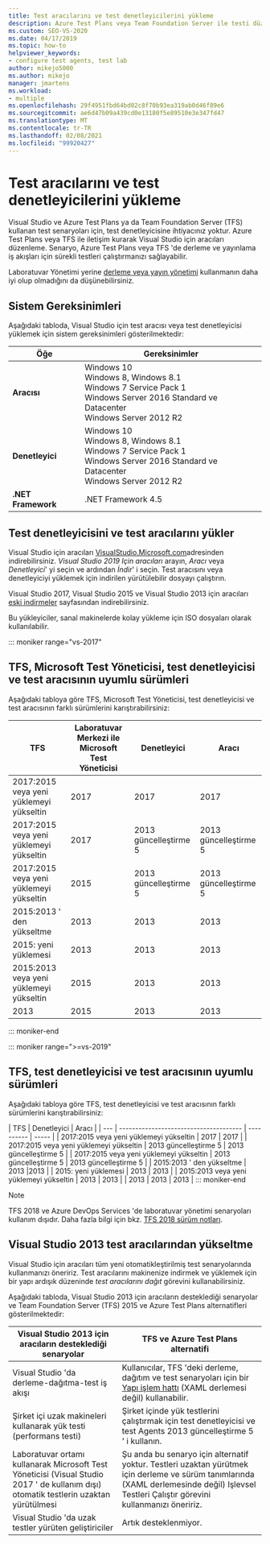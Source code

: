 ```yaml
---
title: Test aracılarını ve test denetleyicilerini yükleme
description: Azure Test Plans veya Team Foundation Server ile testi düzenlemek için Visual Studio aracılarını nasıl kullanacağınızı öğrenin.
ms.custom: SEO-VS-2020
ms.date: 04/17/2019
ms.topic: how-to
helpviewer_keywords:
- configure test agents, test lab
author: mikejo5000
ms.author: mikejo
manager: jmartens
ms.workload:
- multiple
ms.openlocfilehash: 29f4951fbd64bd02c8f70b93ea319ab0d46f89e6
ms.sourcegitcommit: ae6d47b09a439cd0e13180f5e89510e3e347fd47
ms.translationtype: MT
ms.contentlocale: tr-TR
ms.lasthandoff: 02/08/2021
ms.locfileid: "99920427"
---
```

# <a name="install-test-agents-and-test-controllers"></a>Test aracılarını ve test denetleyicilerini yükleme

Visual Studio ve Azure Test Plans ya da Team Foundation Server (TFS) kullanan test senaryoları için, test denetleyicisine ihtiyacınız yoktur. Azure Test Plans veya TFS ile iletişim kurarak Visual Studio için aracıları düzenleme. Senaryo, Azure Test Plans veya TFS 'de derleme ve yayınlama iş akışları için sürekli testleri çalıştırmanızı sağlayabilir.

Laboratuvar Yönetimi yerine [derleme veya yayın yönetimi](use-build-or-rm-instead-of-lab-management.md) kullanmanın daha iyi olup olmadığını da düşünebilirsiniz.

## <a name="system-requirements"></a>Sistem Gereksinimleri

Aşağıdaki tabloda, Visual Studio için test aracısı veya test denetleyicisi yüklemek için sistem gereksinimleri gösterilmektedir:

| Öğe | Gereksinimler |
| ---- | ------------ |
| **Aracısı** | Windows 10<br />Windows 8, Windows 8.1<br />Windows 7 Service Pack 1<br />Windows Server 2016 Standard ve Datacenter<br />Windows Server 2012 R2 |
| **Denetleyici** | Windows 10<br />Windows 8, Windows 8.1<br />Windows 7 Service Pack 1<br />Windows Server 2016 Standard ve Datacenter<br />Windows Server 2012 R2 |
| **.NET Framework** | .NET Framework 4.5 |

## <a name="install-the-test-controller-and-test-agents"></a>Test denetleyicisini ve test aracılarını yükler

Visual Studio için aracıları [VisualStudio.Microsoft.com](https://visualstudio.microsoft.com/downloads/?q=agents)adresinden indirebilirsiniz. *Visual Studio 2019 Için aracıları* arayın, *Aracı* veya *Denetleyici*' yi seçin ve ardından *İndir*' i seçin. Test aracısını veya denetleyiciyi yüklemek için indirilen yürütülebilir dosyayı çalıştırın.

Visual Studio 2017, Visual Studio 2015 ve Visual Studio 2013 için aracıları [eski indirmeler](https://visualstudio.microsoft.com/vs/older-downloads/) sayfasından indirebilirsiniz.

Bu yükleyiciler, sanal makinelerde kolay yükleme için ISO dosyaları olarak kullanılabilir.

::: moniker range="vs-2017"
## <a name="compatible-versions-of-tfs-microsoft-test-manager-the-test-controller-and-test-agent"></a>TFS, Microsoft Test Yöneticisi, test denetleyicisi ve test aracısının uyumlu sürümleri

Aşağıdaki tabloya göre TFS, Microsoft Test Yöneticisi, test denetleyicisi ve test aracısının farklı sürümlerini karıştırabilirsiniz:

| TFS | Laboratuvar Merkezi ile Microsoft Test Yöneticisi | Denetleyici | Aracı |
| --- | -------------------------------------- | ---------- | ----- |
| 2017:2015 veya yeni yüklemeyi yükseltin | 2017 | 2017 | 2017 |
| 2017:2015 veya yeni yüklemeyi yükseltin | 2017 | 2013 güncelleştirme 5 | 2013 güncelleştirme 5 |
| 2017:2015 veya yeni yüklemeyi yükseltin | 2015 | 2013 güncelleştirme 5 | 2013 güncelleştirme 5 |
| 2015:2013 ' den yükseltme | 2013 | 2013 |2013 |
| 2015: yeni yüklemesi | 2013 | 2013 | 2013 |
| 2015:2013 veya yeni yüklemeyi yükseltin | 2015 | 2013 | 2013 |
| 2013 | 2015 | 2013 | 2013 |
::: moniker-end

::: moniker range=">=vs-2019"
## <a name="compatible-versions-of-tfs-the-test-controller-and-test-agent"></a>TFS, test denetleyicisi ve test aracısının uyumlu sürümleri

Aşağıdaki tabloya göre TFS, test denetleyicisi ve test aracısının farklı sürümlerini karıştırabilirsiniz:

| TFS | Denetleyici | Aracı |
| --- | -------------------------------------- | ---------- | ----- |
| 2017:2015 veya yeni yüklemeyi yükseltin | 2017 | 2017 |
| 2017:2015 veya yeni yüklemeyi yükseltin | 2013 güncelleştirme 5 | 2013 güncelleştirme 5 |
| 2017:2015 veya yeni yüklemeyi yükseltin | 2013 güncelleştirme 5 | 2013 güncelleştirme 5 |
| 2015:2013 ' den yükseltme | 2013 |2013 |
| 2015: yeni yüklemesi | 2013 | 2013 |
| 2015:2013 veya yeni yüklemeyi yükseltin | 2013 | 2013 |
| 2013 | 2013 | 2013 |
::: moniker-end

> [!NOTE]
> TFS 2018 ve Azure DevOps Services 'de laboratuvar yönetimi senaryoları kullanım dışıdır. Daha fazla bilgi için bkz. [TFS 2018 sürüm notları](/visualstudio/releasenotes/tfs2018-relnotes#--removing-support-for-lab-center-and-automated-testing-flows-in-microsoft-test-manager).

## <a name="upgrade-from-visual-studio-2013-test-agents"></a>Visual Studio 2013 test aracılarından yükseltme

Visual Studio için aracıları tüm yeni otomatikleştirilmiş test senaryolarında kullanmanızı öneririz. Test aracılarını makinenize indirmek ve yüklemek için bir yapı ardışık düzeninde *test aracılarını dağıt* görevini kullanabilirsiniz.

Aşağıdaki tabloda, Visual Studio 2013 için aracıların desteklediği senaryolar ve Team Foundation Server (TFS) 2015 ve Azure Test Plans alternatifleri gösterilmektedir:

| Visual Studio 2013 için aracıların desteklediği senaryolar | TFS ve Azure Test Plans alternatifi |
| - | - |
| Visual Studio 'da derleme-dağıtma-test iş akışı | Kullanıcılar, TFS 'deki derleme, dağıtım ve test senaryoları için bir [Yapı işlem hattı](/azure/devops/pipelines/index?view=vsts&preserve-view=true) (XAML derlemesi değil) kullanabilir. |
| Şirket içi uzak makineleri kullanarak yük testi (performans testi) | Şirket içinde yük testlerini çalıştırmak için test denetleyicisi ve test Agents 2013 güncelleştirme 5 ' i kullanın. |
| Laboratuvar ortamı kullanarak Microsoft Test Yöneticisi (Visual Studio 2017 ' de kullanım dışı) otomatik testlerin uzaktan yürütülmesi | Şu anda bu senaryo için alternatif yoktur. Testleri uzaktan yürütmek için derleme ve sürüm tanımlarında (XAML derlemesinde değil) Işlevsel Testleri Çalıştır görevini kullanmanızı öneririz. |
| Visual Studio 'da uzak testler yürüten geliştiriciler | Artık desteklenmiyor. |
